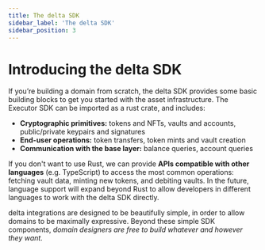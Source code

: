 ```yaml
---
title: The delta SDK
sidebar_label: 'The delta SDK'
sidebar_position: 3
---
```

# Introducing the delta SDK

If you’re building a domain from scratch, the delta SDK provides some basic building blocks to get you started with the asset infrastructure. The Executor SDK can be imported as a rust crate, and includes:

- **Cryptographic primitives:** tokens and NFTs, vaults and accounts, public/private keypairs and signatures
- **End-user operations:** token transfers, token mints and vault creation
- **Communication with the base layer:** balance queries, account queries

If you don't want to use Rust, we can provide **APIs compatible with other languages** (e.g. TypeScript) to access the most common operations: fetching vault data, minting new tokens, and debiting vaults. 
In the future, language support will expand beyond Rust to allow developers in different languages to work with the delta SDK directly.

delta integrations are designed to be beautifully simple, in order to allow domains to be maximally expressive. Beyond these simple SDK components, *domain designers are free to build whatever and however they want.*